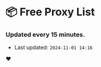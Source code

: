 # :package: Free Proxy List
### Updated every 15 minutes.

- Last updated: `2024-11-01 14:16`

:heart:
